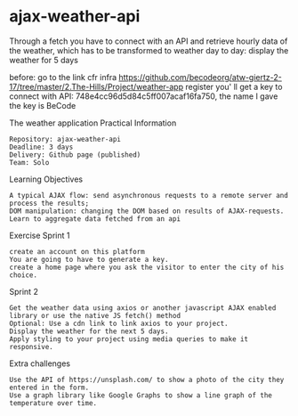 # ajax-weather-api
Through a fetch you have to connect with an API 
and retrieve hourly data of the weather,
which has to be transformed to weather day to day: 
display the weather for 5 days

before:
go to the link cfr infra
https://github.com/becodeorg/atw-giertz-2-17/tree/master/2.The-Hills/Project/weather-app
register
you' ll get a key to connect with API:
748e4cc96d5d84c5ff007acaf16fa750, the name I gave the key is BeCode

The weather application
Practical Information

    Repository: ajax-weather-api
    Deadline: 3 days
    Delivery: Github page (published)
    Team: Solo

Learning Objectives

    A typical AJAX flow: send asynchronous requests to a remote server and process the results;
    DOM manipulation: changing the DOM based on results of AJAX-requests.
    Learn to aggregate data fetched from an api

Exercise
Sprint 1

    create an account on this platform
    You are going to have to generate a key.
    create a home page where you ask the visitor to enter the city of his choice.

Sprint 2

    Get the weather data using axios or another javascript AJAX enabled library or use the native JS fetch() method
    Optional: Use a cdn link to link axios to your project.
    Display the weather for the next 5 days.
    Apply styling to your project using media queries to make it responsive.

Extra challenges

    Use the API of https://unsplash.com/ to show a photo of the city they entered in the form.
    Use a graph library like Google Graphs to show a line graph of the temperature over time.

